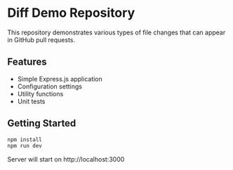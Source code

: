 # Diff Demo Repository

This repository demonstrates various types of file changes that can appear in GitHub pull requests.

## Features

- Simple Express.js application
- Configuration settings
- Utility functions
- Unit tests

## Getting Started

```bash
npm install
npm run dev
```

Server will start on http://localhost:3000
